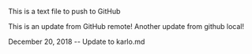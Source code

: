 This is a text file to push to GitHub

This is an update from GitHub remote!
Another update from github local!

December 20, 2018 -- Update to karlo.md
